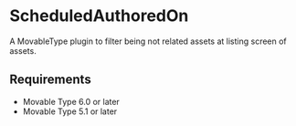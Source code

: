 # ScheduledAuthoredOn
A MovableType plugin to filter being not related assets at listing screen of assets.

## Requirements
* Movable Type 6.0 or later
* Movable Type 5.1 or later
